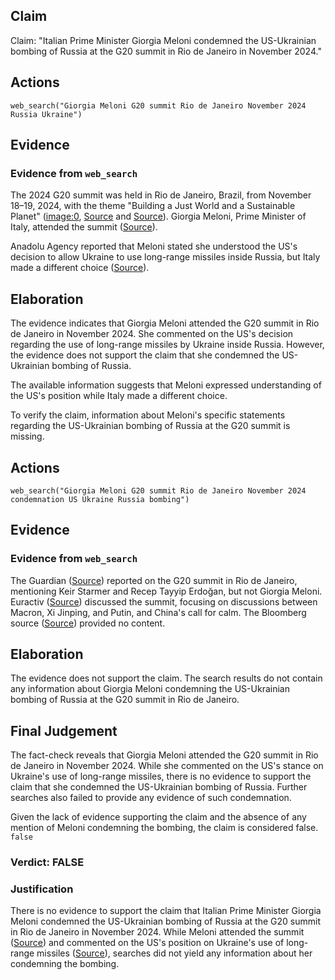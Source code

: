 ## Claim
Claim: "Italian Prime Minister Giorgia Meloni condemned the US-Ukrainian bombing of Russia at the G20 summit in Rio de Janeiro in November 2024."

## Actions
```
web_search("Giorgia Meloni G20 summit Rio de Janeiro November 2024 Russia Ukraine")
```

## Evidence
### Evidence from `web_search`
The 2024 G20 summit was held in Rio de Janeiro, Brazil, from November 18–19, 2024, with the theme "Building a Just World and a Sustainable Planet" (<image:0>, [Source](https://katv.com/news/nation-world/brazil-rio-de-janeiro-hosts-g20-summit-amid-global-tensions-ukraine-russia-israel-hamas-war-and-donald-trumps-election-victory-fighting-hunger-president-luiz-incio-lula-da-silva-joe-biden-white-house) and [Source](https://en.wikipedia.org/wiki/2024_G20_Rio_de_Janeiro_summit)). Giorgia Meloni, Prime Minister of Italy, attended the summit ([Source](https://en.wikipedia.org/wiki/2024_G20_Rio_de_Janeiro_summit)).

Anadolu Agency reported that Meloni stated she understood the US's decision to allow Ukraine to use long-range missiles inside Russia, but Italy made a different choice ([Source](https://www.aa.com.tr/en/europe/italian-premier-says-she-understands-us-response-to-russia-but-rome-makes-a-different-choice/3398224)).


## Elaboration
The evidence indicates that Giorgia Meloni attended the G20 summit in Rio de Janeiro in November 2024. She commented on the US's decision regarding the use of long-range missiles by Ukraine inside Russia. However, the evidence does not support the claim that she condemned the US-Ukrainian bombing of Russia.

The available information suggests that Meloni expressed understanding of the US's position while Italy made a different choice.

To verify the claim, information about Meloni's specific statements regarding the US-Ukrainian bombing of Russia at the G20 summit is missing.


## Actions
```
web_search("Giorgia Meloni G20 summit Rio de Janeiro November 2024 condemnation US Ukraine Russia bombing")
```

## Evidence
### Evidence from `web_search`
The Guardian ([Source](https://www.theguardian.com/world/live/2024/nov/19/russia-ukraine-war-live-moscow-kyiv-volodymyr-zelenskyy-latest-news-updates)) reported on the G20 summit in Rio de Janeiro, mentioning Keir Starmer and Recep Tayyip Erdoğan, but not Giorgia Meloni. Euractiv ([Source](https://www.euractiv.com/section/politics/news/china-urges-calm-after-putin-decree-on-broader-use-of-nuclear-weapons/)) discussed the summit, focusing on discussions between Macron, Xi Jinping, and Putin, and China's call for calm. The Bloomberg source ([Source](https://www.bloomberg.com/news/live-blog/2024-11-19/g-20-summit-in-rio-de-janeiro-nov-19)) provided no content.


## Elaboration
The evidence does not support the claim. The search results do not contain any information about Giorgia Meloni condemning the US-Ukrainian bombing of Russia at the G20 summit in Rio de Janeiro.


## Final Judgement
The fact-check reveals that Giorgia Meloni attended the G20 summit in Rio de Janeiro in November 2024. While she commented on the US's stance on Ukraine's use of long-range missiles, there is no evidence to support the claim that she condemned the US-Ukrainian bombing of Russia. Further searches also failed to provide any evidence of such condemnation.

Given the lack of evidence supporting the claim and the absence of any mention of Meloni condemning the bombing, the claim is considered false. `false`


### Verdict: FALSE

### Justification
There is no evidence to support the claim that Italian Prime Minister Giorgia Meloni condemned the US-Ukrainian bombing of Russia at the G20 summit in Rio de Janeiro in November 2024. While Meloni attended the summit ([Source](https://en.wikipedia.org/wiki/2024_G20_Rio_de_Janeiro_summit)) and commented on the US's position on Ukraine's use of long-range missiles ([Source](https://www.aa.com.tr/en/europe/italian-premier-says-she-understands-us-response-to-russia-but-rome-makes-a-different-choice/3398224)), searches did not yield any information about her condemning the bombing.
